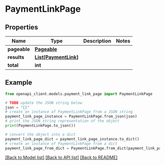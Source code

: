 # PaymentLinkPage


## Properties

Name | Type | Description | Notes
------------ | ------------- | ------------- | -------------
**pageable** | [**Pageable**](Pageable.md) |  | 
**results** | [**List[PaymentLink]**](PaymentLink.md) |  | 
**total** | **int** |  | 

## Example

```python
from openapi_client.models.payment_link_page import PaymentLinkPage

# TODO update the JSON string below
json = "{}"
# create an instance of PaymentLinkPage from a JSON string
payment_link_page_instance = PaymentLinkPage.from_json(json)
# print the JSON string representation of the object
print(PaymentLinkPage.to_json())

# convert the object into a dict
payment_link_page_dict = payment_link_page_instance.to_dict()
# create an instance of PaymentLinkPage from a dict
payment_link_page_from_dict = PaymentLinkPage.from_dict(payment_link_page_dict)
```
[[Back to Model list]](../README.md#documentation-for-models) [[Back to API list]](../README.md#documentation-for-api-endpoints) [[Back to README]](../README.md)


